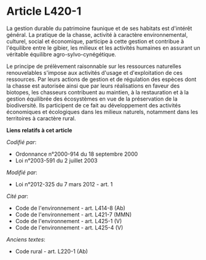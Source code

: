 # Article L420-1

La gestion durable du patrimoine faunique et de ses habitats est d'intérêt général. La pratique de la chasse, activité à
caractère environnemental, culturel, social et économique, participe à cette gestion et contribue à l'équilibre entre le
gibier, les milieux et les activités humaines en assurant un véritable équilibre agro-sylvo-cynégétique.

Le principe de prélèvement raisonnable sur les ressources naturelles renouvelables s'impose aux activités d'usage et
d'exploitation de ces ressources. Par leurs actions de gestion et de régulation des espèces dont la chasse est autorisée
ainsi que par leurs réalisations en faveur des biotopes, les chasseurs contribuent au maintien, à la restauration et à la
gestion équilibrée des écosystèmes en vue de la préservation de la biodiversité. Ils participent de ce fait au développement
des activités économiques et écologiques dans les milieux naturels, notamment dans les territoires à caractère rural.

**Liens relatifs à cet article**

_Codifié par_:

  - Ordonnance n°2000-914 du 18 septembre 2000
  - Loi n°2003-591 du 2 juillet 2003

_Modifié par_:

  - Loi n°2012-325 du 7 mars 2012 - art. 1

_Cité par_:

  - Code de l'environnement - art. L414-8 (Ab)
  - Code de l'environnement - art. L421-7 (MMN)
  - Code de l'environnement - art. L425-1 (V)
  - Code de l'environnement - art. L425-4 (V)

_Anciens textes_:

  - Code rural - art. L220-1 (Ab)
